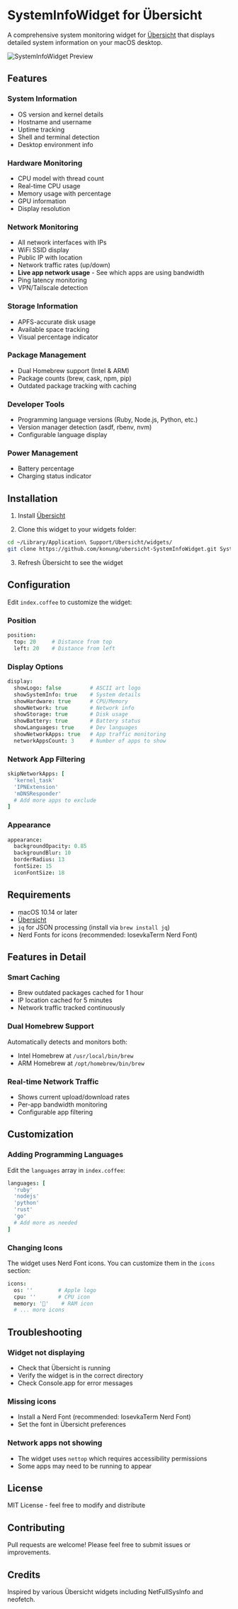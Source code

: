 # SystemInfoWidget for Übersicht

A comprehensive system monitoring widget for [Übersicht](http://tracesof.net/uebersicht/) that displays detailed system information on your macOS desktop.

![SystemInfoWidget Preview](preview.png)

## Features

### System Information
- OS version and kernel details
- Hostname and username
- Uptime tracking
- Shell and terminal detection
- Desktop environment info

### Hardware Monitoring
- CPU model with thread count
- Real-time CPU usage
- Memory usage with percentage
- GPU information
- Display resolution

### Network Monitoring
- All network interfaces with IPs
- WiFi SSID display
- Public IP with location
- Network traffic rates (up/down)
- **Live app network usage** - See which apps are using bandwidth
- Ping latency monitoring
- VPN/Tailscale detection

### Storage Information
- APFS-accurate disk usage
- Available space tracking
- Visual percentage indicator

### Package Management
- Dual Homebrew support (Intel & ARM)
- Package counts (brew, cask, npm, pip)
- Outdated package tracking with caching

### Developer Tools
- Programming language versions (Ruby, Node.js, Python, etc.)
- Version manager detection (asdf, rbenv, nvm)
- Configurable language display

### Power Management
- Battery percentage
- Charging status indicator

## Installation

1. Install [Übersicht](http://tracesof.net/uebersicht/)

2. Clone this widget to your widgets folder:
```bash
cd ~/Library/Application\ Support/Übersicht/widgets/
git clone https://github.com/konung/ubersicht-SystemInfoWidget.git SystemInfoWidget.widget
```

3. Refresh Übersicht to see the widget

## Configuration

Edit `index.coffee` to customize the widget:

### Position
```coffee
position:
  top: 20     # Distance from top
  left: 20    # Distance from left
```

### Display Options
```coffee
display:
  showLogo: false         # ASCII art logo
  showSystemInfo: true    # System details
  showHardware: true      # CPU/Memory
  showNetwork: true       # Network info
  showStorage: true       # Disk usage
  showBattery: true       # Battery status
  showLanguages: true     # Dev languages
  showNetworkApps: true   # App traffic monitoring
  networkAppsCount: 3     # Number of apps to show
```

### Network App Filtering
```coffee
skipNetworkApps: [
  'kernel_task'
  'IPNExtension'
  'mDNSResponder'
  # Add more apps to exclude
]
```

### Appearance
```coffee
appearance:
  backgroundOpacity: 0.85
  backgroundBlur: 10
  borderRadius: 13
  fontSize: 15
  iconFontSize: 18
```

## Requirements

- macOS 10.14 or later
- [Übersicht](http://tracesof.net/uebersicht/)
- `jq` for JSON processing (install via `brew install jq`)
- Nerd Fonts for icons (recommended: IosevkaTerm Nerd Font)

## Features in Detail

### Smart Caching
- Brew outdated packages cached for 1 hour
- IP location cached for 5 minutes
- Network traffic tracked continuously

### Dual Homebrew Support
Automatically detects and monitors both:
- Intel Homebrew at `/usr/local/bin/brew`
- ARM Homebrew at `/opt/homebrew/bin/brew`

### Real-time Network Traffic
- Shows current upload/download rates
- Per-app bandwidth monitoring
- Configurable app filtering

## Customization

### Adding Programming Languages
Edit the `languages` array in `index.coffee`:
```coffee
languages: [
  'ruby'
  'nodejs'
  'python'
  'rust'
  'go'
  # Add more as needed
]
```

### Changing Icons
The widget uses Nerd Font icons. You can customize them in the `icons` section:
```coffee
icons:
  os: ''        # Apple logo
  cpu: ''       # CPU icon
  memory: '󰍛'    # RAM icon
  # ... more icons
```

## Troubleshooting

### Widget not displaying
- Check that Übersicht is running
- Verify the widget is in the correct directory
- Check Console.app for error messages

### Missing icons
- Install a Nerd Font (recommended: IosevkaTerm Nerd Font)
- Set the font in Übersicht preferences

### Network apps not showing
- The widget uses `nettop` which requires accessibility permissions
- Some apps may need to be running to appear

## License

MIT License - feel free to modify and distribute

## Contributing

Pull requests are welcome! Please feel free to submit issues or improvements.

## Credits

Inspired by various Übersicht widgets including NetFullSysInfo and neofetch.